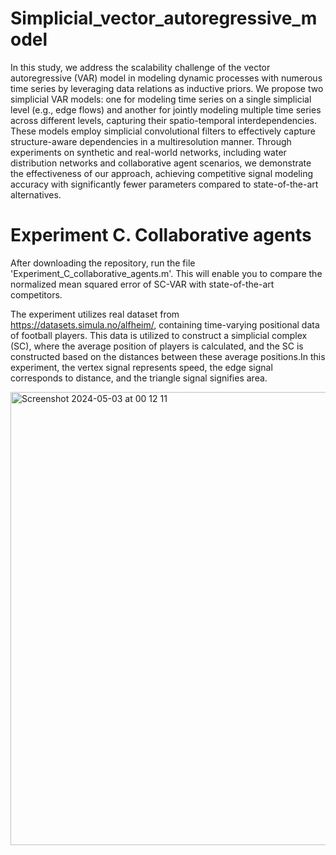 # Simplicial_vector_autoregressive_model
In this study, we address the scalability challenge of the vector autoregressive (VAR) model in modeling dynamic processes with numerous time series by leveraging data relations as inductive priors. We propose two simplicial VAR models: one for modeling time series on a single simplicial level (e.g., edge flows) and another for jointly modeling multiple time series across different levels, capturing their spatio-temporal interdependencies. These models employ simplicial convolutional filters to effectively capture structure-aware dependencies in a multiresolution manner.  Through experiments on synthetic and real-world networks, including water distribution networks and collaborative agent scenarios, we demonstrate the effectiveness of our approach, achieving competitive signal modeling accuracy with significantly fewer parameters compared to state-of-the-art alternatives.

# Experiment C. Collaborative agents
After downloading the repository, run the file 'Experiment_C_collaborative_agents.m'. This will enable you to compare the normalized mean squared error of SC-VAR with state-of-the-art competitors.

The experiment utilizes real dataset from https://datasets.simula.no/alfheim/, containing time-varying positional data of football players. This data is utilized to construct a simplicial complex (SC), where the average position of players is calculated, and the SC is constructed based on the distances between these average positions.In this experiment, the vertex signal represents speed, the edge signal corresponds to distance, and the triangle signal signifies area.

<img width="725" alt="Screenshot 2024-05-03 at 00 12 11" src="https://github.com/rohantmoney/Simplicial-vector-autoregressive-model/assets/61416415/92a4bd2d-53fe-4da8-96f5-0a44c1e1d562">

